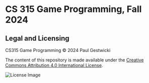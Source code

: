# CS 315 Game Programming, Fall 2024

## Legal and Licensing

CS315 Game Programming © 2024 Paul Gestwicki

The content of this repository is made available under the
[Creative Commons Attribution 4.0 International License](http://creativecommons.org/licenses/by/4.0/).

![License Image](https://i.creativecommons.org/l/by/4.0/88x31.png)